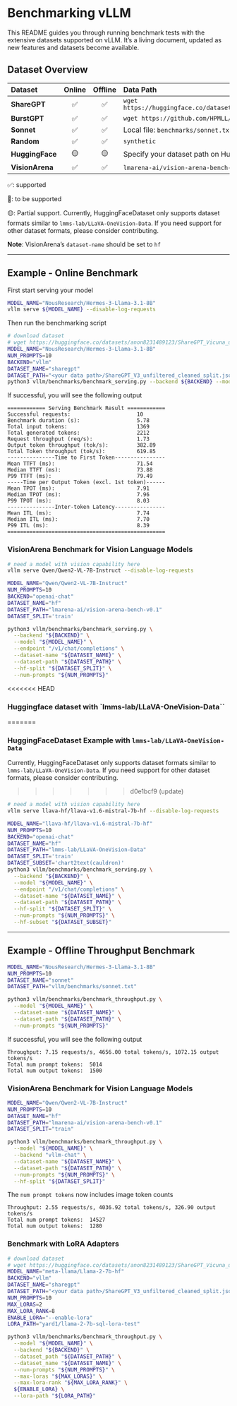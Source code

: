 # Benchmarking vLLM

This README guides you through running benchmark tests with the extensive
datasets supported on vLLM. It’s a living document, updated as new features and datasets
become available.

## Dataset Overview

<table style="width:100%; border-collapse: collapse;">
  <thead>
    <tr>
      <th style="width:15%; text-align: left;">Dataset</th>
      <th style="width:10%; text-align: center;">Online</th>
      <th style="width:10%; text-align: center;">Offline</th>
      <th style="width:65%; text-align: left;">Data Path</th>
    </tr>
  </thead>
  <tbody>
    <tr>
      <td><strong>ShareGPT</strong></td>
      <td style="text-align: center;">✅</td>
      <td style="text-align: center;">✅</td>
      <td><code>wget https://huggingface.co/datasets/anon8231489123/ShareGPT_Vicuna_unfiltered/resolve/main/ShareGPT_V3_unfiltered_cleaned_split.json</code></td>
    </tr>
    <tr>
      <td><strong>BurstGPT</strong></td>
      <td style="text-align: center;">✅</td>
      <td style="text-align: center;">✅</td>
      <td><code>wget https://github.com/HPMLL/BurstGPT/releases/download/v1.1/BurstGPT_without_fails_2.csv</code></td>
    </tr>
    <tr>
      <td><strong>Sonnet</strong></td>
      <td style="text-align: center;">✅</td>
      <td style="text-align: center;">✅</td>
      <td>Local file: <code>benchmarks/sonnet.txt</code></td>
    </tr>
    <tr>
      <td><strong>Random</strong></td>
      <td style="text-align: center;">✅</td>
      <td style="text-align: center;">✅</td>
      <td><code>synthetic</code></td>
    </tr>
    <tr>
      <td><strong>HuggingFace</strong></td>
      <td style="text-align: center;">🟡</td>
      <td style="text-align: center;">🟡</td>
      <td>Specify your dataset path on HuggingFace</td>
    </tr>
    <tr>
      <td><strong>VisionArena</strong></td>
      <td style="text-align: center;">✅</td>
      <td style="text-align: center;">✅</td>
      <td><code>lmarena-ai/vision-arena-bench-v0.1</code> (a HuggingFace dataset)</td>
    </tr>
  </tbody>
</table>

✅: supported

🚧: to be supported

🟡: Partial support. Currently, HuggingFaceDataset only supports dataset formats
similar to `lmms-lab/LLaVA-OneVision-Data`. If you need support for other dataset
formats, please consider contributing.

**Note**: VisionArena’s `dataset-name` should be set to `hf`

---
## Example - Online Benchmark

First start serving your model

```bash
MODEL_NAME="NousResearch/Hermes-3-Llama-3.1-8B"
vllm serve ${MODEL_NAME} --disable-log-requests
```

Then run the benchmarking script

```bash
# download dataset
# wget https://huggingface.co/datasets/anon8231489123/ShareGPT_Vicuna_unfiltered/resolve/main/ShareGPT_V3_unfiltered_cleaned_split.json
MODEL_NAME="NousResearch/Hermes-3-Llama-3.1-8B"
NUM_PROMPTS=10
BACKEND="vllm"
DATASET_NAME="sharegpt"
DATASET_PATH="<your data path>/ShareGPT_V3_unfiltered_cleaned_split.json"
python3 vllm/benchmarks/benchmark_serving.py --backend ${BACKEND} --model ${MODEL_NAME} --endpoint /v1/completions --dataset-name ${DATASET_NAME} --dataset-path ${DATASET_PATH} --num-prompts ${NUM_PROMPTS}
```

If successful, you will see the following output

```
============ Serving Benchmark Result ============
Successful requests:                     10        
Benchmark duration (s):                  5.78      
Total input tokens:                      1369      
Total generated tokens:                  2212      
Request throughput (req/s):              1.73      
Output token throughput (tok/s):         382.89    
Total Token throughput (tok/s):          619.85    
---------------Time to First Token----------------
Mean TTFT (ms):                          71.54     
Median TTFT (ms):                        73.88     
P99 TTFT (ms):                           79.49     
-----Time per Output Token (excl. 1st token)------
Mean TPOT (ms):                          7.91      
Median TPOT (ms):                        7.96      
P99 TPOT (ms):                           8.03      
---------------Inter-token Latency----------------
Mean ITL (ms):                           7.74      
Median ITL (ms):                         7.70      
P99 ITL (ms):                            8.39      
==================================================
```

### VisionArena Benchmark for Vision Language Models

```bash
# need a model with vision capability here
vllm serve Qwen/Qwen2-VL-7B-Instruct --disable-log-requests
```

```bash
MODEL_NAME="Qwen/Qwen2-VL-7B-Instruct"
NUM_PROMPTS=10
BACKEND="openai-chat"
DATASET_NAME="hf"
DATASET_PATH="lmarena-ai/vision-arena-bench-v0.1"
DATASET_SPLIT='train'

python3 vllm/benchmarks/benchmark_serving.py \
  --backend "${BACKEND}" \
  --model "${MODEL_NAME}" \
  --endpoint "/v1/chat/completions" \
  --dataset-name "${DATASET_NAME}" \
  --dataset-path "${DATASET_PATH}" \
  --hf-split "${DATASET_SPLIT}" \
  --num-prompts "${NUM_PROMPTS}"
```

<<<<<<< HEAD
### Huggingface dataset with `lmms-lab/LLaVA-OneVision-Data``
=======
### HuggingFaceDataset Example with `lmms-lab/LLaVA-OneVision-Data`

Currently, HuggingFaceDataset only supports dataset formats
similar to `lmms-lab/LLaVA-OneVision-Data`. If you need support for other dataset
formats, please consider contributing.
>>>>>>> d0e1bcf9 (update)

```bash
# need a model with vision capability here
vllm serve llava-hf/llava-v1.6-mistral-7b-hf --disable-log-requests
```

```bash
MODEL_NAME="llava-hf/llava-v1.6-mistral-7b-hf"
NUM_PROMPTS=10
BACKEND="openai-chat"
DATASET_NAME="hf"
DATASET_PATH="lmms-lab/LLaVA-OneVision-Data"
DATASET_SPLIT='train'
DATASET_SUBSET='chart2text(cauldron)'
python3 vllm/benchmarks/benchmark_serving.py \
  --backend "${BACKEND}" \
  --model "${MODEL_NAME}" \
  --endpoint "/v1/chat/completions" \
  --dataset-name "${DATASET_NAME}" \
  --dataset-path "${DATASET_PATH}" \
  --hf-split "${DATASET_SPLIT}" \
  --num-prompts "${NUM_PROMPTS}" \
  --hf-subset "${DATASET_SUBSET}"
```

---
## Example - Offline Throughput Benchmark

```bash
MODEL_NAME="NousResearch/Hermes-3-Llama-3.1-8B"
NUM_PROMPTS=10
DATASET_NAME="sonnet"
DATASET_PATH="vllm/benchmarks/sonnet.txt"

python3 vllm/benchmarks/benchmark_throughput.py \
  --model "${MODEL_NAME}" \
  --dataset-name "${DATASET_NAME}" \
  --dataset-path "${DATASET_PATH}" \
  --num-prompts "${NUM_PROMPTS}"
```

If successful, you will see the following output

```
Throughput: 7.15 requests/s, 4656.00 total tokens/s, 1072.15 output tokens/s
Total num prompt tokens:  5014
Total num output tokens:  1500
```

### VisionArena Benchmark for Vision Language Models

``` bash
MODEL_NAME="Qwen/Qwen2-VL-7B-Instruct"
NUM_PROMPTS=10
DATASET_NAME="hf"
DATASET_PATH="lmarena-ai/vision-arena-bench-v0.1"
DATASET_SPLIT="train"

python3 vllm/benchmarks/benchmark_throughput.py \
  --model "${MODEL_NAME}" \
  --backend "vllm-chat" \
  --dataset-name "${DATASET_NAME}" \
  --dataset-path "${DATASET_PATH}" \
  --num-prompts "${NUM_PROMPTS}" \
  --hf-split "${DATASET_SPLIT}"
```

The `num prompt tokens` now includes image token counts

```
Throughput: 2.55 requests/s, 4036.92 total tokens/s, 326.90 output tokens/s
Total num prompt tokens:  14527
Total num output tokens:  1280
```

### Benchmark with LoRA Adapters

``` bash
# download dataset
# wget https://huggingface.co/datasets/anon8231489123/ShareGPT_Vicuna_unfiltered/resolve/main/ShareGPT_V3_unfiltered_cleaned_split.json
MODEL_NAME="meta-llama/Llama-2-7b-hf"
BACKEND="vllm"
DATASET_NAME="sharegpt"
DATASET_PATH="<your data path>/ShareGPT_V3_unfiltered_cleaned_split.json"
NUM_PROMPTS=10
MAX_LORAS=2
MAX_LORA_RANK=8
ENABLE_LORA="--enable-lora"
LORA_PATH="yard1/llama-2-7b-sql-lora-test"

python3 vllm/benchmarks/benchmark_throughput.py \
  --model "${MODEL_NAME}" \
  --backend "${BACKEND}" \
  --dataset_path "${DATASET_PATH}" \
  --dataset_name "${DATASET_NAME}" \
  --num-prompts "${NUM_PROMPTS}" \
  --max-loras "${MAX_LORAS}" \
  --max-lora-rank "${MAX_LORA_RANK}" \
  ${ENABLE_LORA} \
  --lora-path "${LORA_PATH}"
  ```
